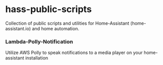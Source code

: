 # hass-public-scripts
Collection of public scripts and utilities for Home-Assistant (home-assistant.io) and home automation.

### Lambda-Polly-Notification
Utilize AWS Polly to speak notifications to a media player on your home-assistant installation